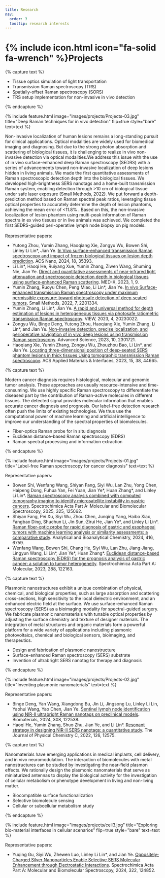 ```yaml
---
title: Research
nav:
  order: 3
  tooltip: research interests
---
```


# {% include icon.html icon="fa-solid fa-wrench" %}Projects

{% capture text %}

- Tissue optics simulation of light transportation
- Transmission Raman spectroscopy (TRS)
- Spatially-offset Raman spectroscopy (SORS)
- TRS setup implementation for non-invasive in vivo detection

{% endcapture %}

{% include feature.html image="images/projects/Projects-03.jpg" title="Deep Raman techniques for in vivo detection" flip=true style="bare" text=text %}

Non-invasive localization of human lesions remains a long-standing pursuit for clinical applications. Optical modalities are widely used for biomedical imaging and diagnosing. But due to the strong photon absorption and scattering of biological tissues, it is challenging to realize in vivo non-invasive detection via optical modalities.We address this issue with the use of in vivo surface-enhanced deep Raman spectroscopy (SEDRS) with a series of advancements toward non-invasive localization of deep lesions hidden in living animals. We made the first quantitative assessments of Raman spectroscopic detection depth into the biological tissues. We developed high-brightness SERS nanotags and a home-built transmission Raman system, enabling detection through >10 cm of biological tissue under safe laser exposure (Small Methods, 2022). We put forward a depth-prediction method based on Raman spectral peak ratios, leveraging tissue optical properties to accurately determine the depth of lesion phantoms, achieving the mean error of <11.8% . Based on this, the non-invasive localization of lesion phantom using multi-peak information of Raman spectra in ex vivo tissues or in live animals was achieved. We completed the first SEDRS-guided peri-operative lymph node biopsy on pig models. <br>
<br>
Representative papers:
- Yutong Zhou, Yumin Zhang, Haoqiang Xie, Zongyu Wu, Bowen Shi, Linley Li Lin*, Jian Ye. [In Vivo surface-enhanced transmission Raman spectroscopy and impact of frozen biological tissues on lesion depth prediction](doi.org/10.1002/smtd.202201334). ACS Nano, 2024, 18, 35393.
- Li Lin*, Haoqi He, Ruiyang Xue, Yumin Zhang, Ziwen Wang, Shuming Nie, Jian Ye. [Direct and quantitative assessments of near‑infrared light attenuation and spectroscopic detection depth in biological tissues using surface‑enhanced Raman scattering](doi.org/10.1007/s44258-023-00010-2). MED-X, 2023, 1, 9. 
- Yumin Zhang, Ruoyu Chen, Peng Miao, Li Lin*, Jian Ye. [In vivo Surface‐enhanced transmission Raman spectroscopy under maximum permissible exposure: toward photosafe detection of deep‐seated tumors](doi.org/10.1002/smtd.202201334). Small Methods, 2022, 7, 2201334.
- Yumin Zhang, Li Lin*, Jian Ye. [A rapid and universal method for depth estimation of lesions in heterogeneous tissues via photosafe ratiometric transmission Raman spectroscopy](doi.org/10.1002/viw.20230022). VIEW, 2023, 4, 20230022.
- Zongyu Wu, Binge Deng, Yutong Zhou, Haoqiang Xie, Yumin Zhang, Li Lin*, and Jian Ye. [Non-Invasive detection, precise localization, and perioperative navigation of in vivo deep lesions using transmission Raman spectroscopy](doi.org/10.1002/advs.202301721). Advanced Science, 2023, 10, 2301721.
- Haoqiang Xie, Yumin Zhang, Zongyu Wu, Zhouzhou Bao, Li Lin*, and Jian Ye. [Locating three-dimensional position of deep-seated SERS phantom lesions in thick tissues Using tomographic transmission Raman spectroscopy](doi.org/10.1021/acsami.3c07792). ACS Applied Materials & Interfaces, 2023, 15, 38, 44665.


{% capture text %}

Modern cancer diagnosis requires histological, molecular and genomic tumor analysis. These approaches are usually resource-intensive and time-consuming. We use highly specific Raman spectroscopy to differentiate the diseased part by the contribution of Raman-active molecules in different tissues. The detected signal provides molecular information that enables accurate cancer diagnosis and prognosis. Our label-free detection research often push the limits of existing technologies. We thus use the computational power of machine learning and artificial intelligence to improve our understanding of the spectral properties of biomolecules.
- Fiber-optics Raman probe for in situ diagnosis
- Euclidean distance-based Raman spectroscopy (EDRS)
- Raman spectral processing and information extraction

{% endcapture %}

{% include feature.html image="images/projects/Projects-01.jpg"  title="Label-free Raman spectroscopy for cancer diagnosis" text=text %}

Representative papers:
- Bowen Shi, Wenfang Wang, Shiyan Fang, Siyi Wu, Lan Zhu, Yong Chen, Haipeng Dong, Fuhua Yan, Fei Yuan, Jian Ye*, Huan Zhang*, and Linley Li Lin*. [Raman spectroscopy analysis combined with computed tomography imaging to identify microsatellite instability in gastric cancers](doi.org/10.1016/j.saa.2024.125062). Spectrochimica Acta Part A: Molecular and Biomolecular Spectroscopy, 2025, 325, 125062.
- Shiyan Fang, Pei Xu, Siyi Wu, Zhou Chen, Junqing Yang, Haibo Xiao, Fangbao Ding, Shuchun Li, Jin Sun,·Zirui He, Jian Ye*, and Linley Li Lin*.
[Raman fiber-optic probe for rapid diagnosis of gastric and esophageal tumors with machine learning analysis or similarity assessments: a comparative study](doi.org/10.1007/s00216-024-05545-w). Analytical and Bioanalytical Chemistry, 2024, 416, 6759.
- Wenfang Wang, Bowen Shi, Chang He, Siyi Wu, Lan Zhu, Jiang Jiang, Lingyun Wang, Li Lin*, Jian Ye*, Huan Zhang*. [Euclidean distance-based Raman spectroscopy (EDRS) for the prognosis analysis of gastric cancer: a solution to tumor heterogeneity](doi.org/10.1016/j.saa.2022.122163). Spectrochimica Acta Part A: Molecular, 2023, 288, 122163.

  
{% capture text %}

Plasmonic nanostructures exhibit a unique combination of physical, chemical, and biological properties, such as large absorption and scattering cross-sections, high sensitivity to the local dielectric environment, and an enhanced electric field at the surface. We use surface-enhanced Raman spectroscopy (SERS) as a bioimaging modality for spectral-guided surgery. We fabricate plasmonic nanomaterials with tunable optical properties by adjusting the surface chemistry and texture of designer materials. The integration of metal structures and organic materials form a powerful platform for a wide variety of applications including plasmonic photovoltaics, chemical and biological sensors, bioimaging, and therapeutics.
- Design and fabrication of plasmonic nanostructure
- Surface-enhanced Raman spectroscopy (SERS) substrate
- Invention of ultrabright SERS nanotag for therapy and diagnosis

{% endcapture %}

{% include feature.html image="images/projects/Projects-02.jpg" title="Inventing plasmonic nanomaterials" text=text %}

Representative papers:
- Binge Deng, Yan Wang, Xiangdong Bu, Jin Li, Jingsong Lu, Linley Li Lin, Yaohui Wang, Yao Chen, Jian Ye. [Sentinel lymph node identification using NIR-II ultrabright Raman nanotags on preclinical models](doi.org/10.1016/j.biomaterials.2024.122538). Biomaterials, 2024, 308, 122538.
- Haoqi He, Yumin Zhang, Shuo Zhu, Jian Ye, and Li Lin*. [Resonant strategy in designing NIR-II SERS nanotags: a quantitative study](doi.org/10.1021/acs.jpcc.2c02512). The Journal of Physical Chemistry C, 2022, 126, 12575.
  
{% capture text %}

Nanomaterials have emerging applications in medical implants, cell delivery, and in vivo neuromodulation. The interaction of biomolecules with metal nanostructures can be studied by investigating the near-field plasmon effects. We rationally design the plasmonic nanomaterials that serve as miniaturized antennas to display the biological activity for the investigation of cellular metabolism or phenotype development in living and non-living matter.
- Biocompatible surface functionalization
- Selective biomolecule sensing
- Cellular or subcellular metabolism study

{% endcapture %}

{% include feature.html image="images/projects/cell3.jpg" title="Exploring bio-material interfaces in cellular scenarios" flip=true style="bare" text=text %}

Representative papers:
- Yuqing Gu, Siyi Wu, Zhewen Luo, Linley Li Lin*, and Jian Ye. [Oppositely-Charged Silver Nanoparticles Enable Selective SERS Molecular Enhancement through Electrostatic Interactions](doi.org/10.1016/j.saa.2024.124852). Spectrochimica Acta Part A: Molecular and Biomolecular Spectroscopy, 2024, 322, 124852.
